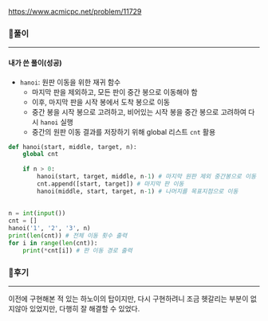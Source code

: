 <https://www.acmicpc.net/problem/11729>



### 📌풀이

----

#### 내가 쓴 풀이(성공)

- `hanoi`: 원판 이동을 위한 재귀 함수
  - 마지막 판을 제외하고, 모든 판이 중간 봉으로 이동해야 함
  - 이후, 마지막 판을 시작 봉에서 도착 봉으로 이동
  - 중간 봉을 시작 봉으로 고려하고, 비어있는 시작 봉을 중간 봉으로 고려하여 다시 `hanoi` 실행
  - 중간의 원판 이동 결과를 저장하기 위해 global 리스트 `cnt` 활용

```python
def hanoi(start, middle, target, n):
    global cnt
    
    if n > 0:
        hanoi(start, target, middle, n-1) # 마지막 원판 제외 중간봉으로 이동
        cnt.append([start, target]) # 마지막 판 이동
        hanoi(middle, start, target, n-1) # 나머지를 목표지점으로 이동
        
        
n = int(input())
cnt = []
hanoi('1', '2', '3', n)
print(len(cnt)) # 전체 이동 횟수 출력
for i in range(len(cnt)):
    print(*cnt[i]) # 판 이동 경로 출력
```







### 📌후기

---

이전에 구현해본 적 있는 하노이의 탑이지만, 다시 구현하려니 조금 헷갈리는 부분이 없지않아 있었지만, 다행히 잘 해결할 수 있었다.